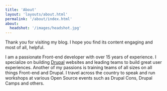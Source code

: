 ```yaml
---
title: 'About'
layout: 'layouts/about.html'
permalink: '/about/index.html'
about:
  headshot: '/images/headshot.jpg'
---
```


Thank you for visiting my blog.  I hope you find its content engaging and most of all, helpful.

I am a passionate Front-end developer with over 15 years of experience.  I specialize on building [Drupal](https://drupal.org) websites and leading teams to build great user experiences. Another of my passions is training teams of all sizes on all things Front-end and Drupal.  I travel across the country to speak and run workshops at various Open Source events such as Drupal Cons, Drupal Camps and others.
